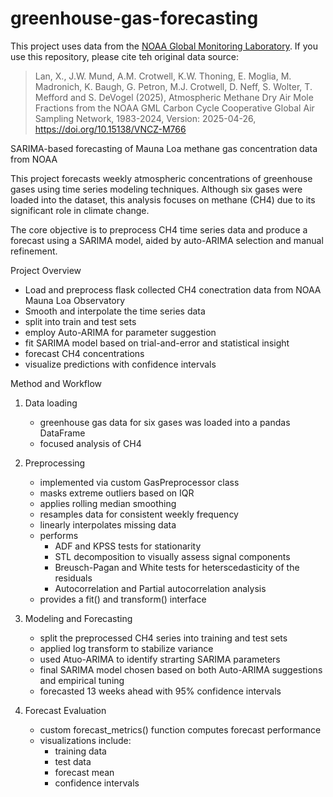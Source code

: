 # greenhouse-gas-forecasting

This project uses data from the [NOAA Global Monitoring Laboratory](https://gml.noaa.gov/). If you use this repository, please cite teh original data source:

> Lan, X., J.W. Mund, A.M. Crotwell, K.W. Thoning, E. Moglia, M. Madronich, K. Baugh, G. Petron, M.J. Crotwell, D. Neff, S. Wolter, T. Mefford and S. DeVogel (2025), Atmospheric Methane Dry Air Mole Fractions from the NOAA GML Carbon Cycle Cooperative Global Air Sampling Network, 1983-2024,  Version: 2025-04-26, https://doi.org/10.15138/VNCZ-M766

SARIMA-based forecasting of Mauna Loa methane gas concentration data from NOAA

This project forecasts weekly atmospheric concentrations of greenhouse gases using time series modeling techniques. Although six gases were loaded into the dataset, this analysis focuses on methane (CH4) due to its significant role in climate change.

The core objective is to preprocess CH4 time series data and produce a forecast using a SARIMA model, aided by auto-ARIMA selection and manual refinement.

Project Overview
- Load and preprocess flask collected CH4 conectration data from NOAA Mauna Loa Observatory
- Smooth and interpolate the time series data
- split into train and test sets
- employ Auto-ARIMA for parameter suggestion
- fit SARIMA model based on trial-and-error and statistical insight
- forecast CH4 concentrations
- visualize predictions with confidence intervals

Method and Workflow
1. Data loading
   - greenhouse gas data for six gases was loaded into a pandas DataFrame
   - focused analysis of CH4
     
2. Preprocessing
   - implemented via custom GasPreprocessor class
   - masks extreme outliers based on IQR
   - applies rolling median smoothing
   - resamples data for consistent weekly frequency
   - linearly interpolates missing data
   - performs
     - ADF and KPSS tests for stationarity
     - STL decomposition to visually assess signal components
     - Breusch-Pagan and White tests for heterscedasticity of the residuals
     - Autocorrelation and Partial autocorrelation analysis
   - provides a fit() and transform() interface

3.  Modeling and Forecasting
      - split the preprocessed CH4 series into training and test sets
      - applied log transform to stabilize variance
      - used Atuo-ARIMA to identify strarting SARIMA parameters
      - final SARIMA model chosen based on both Auto-ARIMA suggestions and empirical tuning
      - forecasted 13 weeks ahead with 95% confidence intervals

4. Forecast Evaluation
   - custom forecast_metrics() function computes forecast performance
   - visualizations include:
     - training data
     - test data
     - forecast mean
     - confidence intervals
   
